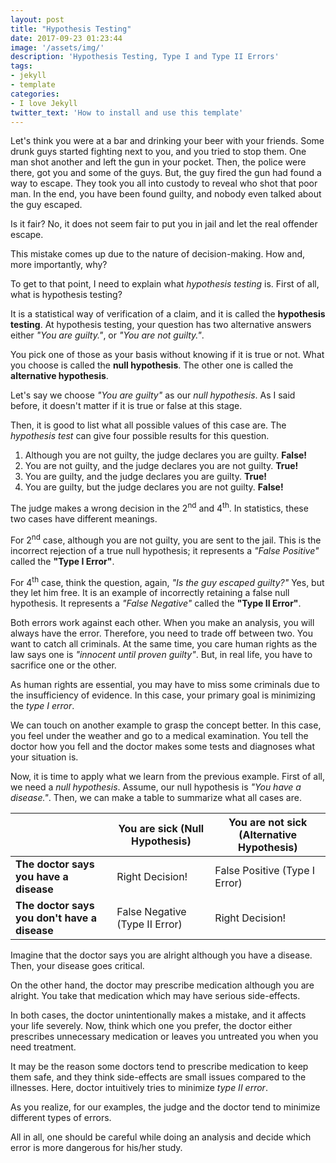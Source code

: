 ```yaml
---
layout: post
title: "Hypothesis Testing"
date: 2017-09-23 01:23:44
image: '/assets/img/'
description: 'Hypothesis Testing, Type I and Type II Errors'
tags:
- jekyll
- template
categories:
- I love Jekyll
twitter_text: 'How to install and use this template'
---
```


Let's think you were at a bar and drinking your beer with your friends. Some drunk guys started fighting next to you, and you tried to stop them. One man shot another and left the gun in your pocket. Then, the police were there, got you and some of the guys. But, the guy fired the gun had found a way to escape. They took you all into custody to reveal who shot that poor man. In the end, you have been found guilty, and nobody even talked about the guy escaped.

Is it fair? No, it does not seem fair to put you in jail and let the real offender escape.

This mistake comes up due to the nature of decision-making. How and, more importantly, why?

To get to that point, I need to explain what *hypothesis testing* is. First of all, what is hypothesis testing?

It is a statistical way of verification of a claim, and it is called the **hypothesis testing**. At hypothesis testing, your question has two alternative answers either *"You are guilty."*, or *"You are not guilty."*.

You pick one of those as your basis without knowing if it is true or not. What you choose is called the **null hypothesis**. The other one is called the **alternative hypothesis**.

Let's say we choose *"You are guilty"* as our *null hypothesis*. As I said before, it doesn't matter if it is true or false at this stage.

Then, it is good to list what all possible values of this case are. The *hypothesis test* can give four possible results for this question.

1. Although you are not guilty, the judge declares you are guilty. **False!**
2. You are not guilty, and the judge declares you are not guilty. **True!**
3. You are guilty, and the judge declares you are guilty. **True!**
4. You are guilty, but the judge declares you are not guilty. **False!**

The judge makes a wrong decision in the 2<sup>nd</sup> and 4<sup>th</sup>. In statistics, these two cases have different meanings.

For 2<sup>nd</sup> case, although you are not guilty, you are sent to the jail. This is the incorrect rejection of a true null hypothesis; it represents a *"False Positive"* called the **"Type I Error"**.  

For 4<sup>th</sup> case, think the question, again, *"Is the guy escaped guilty?"* Yes, but they let him free. It is an example of incorrectly retaining a false null hypothesis. It represents a *"False Negative"* called the **"Type II Error"**.

Both errors work against each other. When you make an analysis, you will always have the error. Therefore, you need to trade off between two.
You want to catch all criminals. At the same time, you care human rights as the law says one is *"innocent until proven guilty"*. But, in real life, you have to sacrifice one or the other.

As human rights are essential, you may have to  miss some criminals due to the insufficiency of evidence. In this case, your primary goal is minimizing the *type I error*.

We can touch on another example to grasp the concept better. In this case, you feel under the weather and go to a medical examination. You tell the doctor how you fell and the doctor makes some tests and diagnoses what your situation is.

Now, it is time to apply what we learn from the previous example. First of all, we need a *null hypothesis*. Assume, our null hypothesis is *"You have a disease."*. Then, we can make a table to summarize what all cases are.

|   | You are sick (Null Hypothesis) |You are not sick (Alternative Hypothesis) |
|---|---|---|
|**The doctor says you have a disease**|Right Decision!| False Positive (Type I Error)|
|**The doctor says you don't have a disease**| False Negative (Type II Error) | Right Decision! |

Imagine that the doctor says you are alright although you have a disease. Then, your disease goes critical.

On the other hand, the doctor may prescribe medication although you are alright. You take that medication which may have serious side-effects.

In both cases, the doctor unintentionally makes a mistake, and it affects your life severely. Now, think which one you prefer, the doctor either prescribes unnecessary medication or leaves you untreated you when you need treatment.

It may be the reason some doctors tend to prescribe medication to keep them safe, and they think side-effects are small issues compared to the illnesses. Here, doctor intuitively tries to minimize *type II error*.

As you realize, for our examples, the judge and the doctor tend to minimize different types of errors.

All in all, one should be careful while doing an analysis and decide which error is more dangerous for his/her study.
